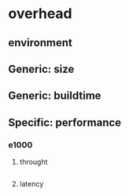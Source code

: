 # overhead

## environment

## Generic: size

## Generic: buildtime 

## Specific: performance

### e1000

1. throught

```bash

```

2. latency
